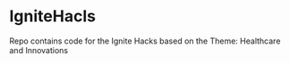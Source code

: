 # IgniteHacls
Repo contains code for the Ignite Hacks based on the Theme: Healthcare and Innovations
